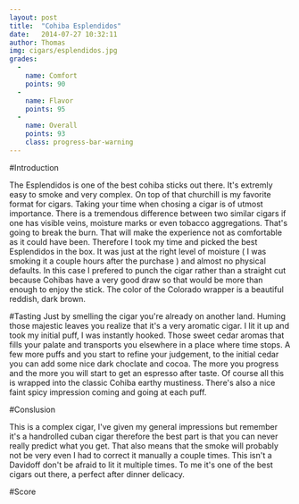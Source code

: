 ```yaml
---
layout: post
title:  "Cohiba Esplendidos"
date:   2014-07-27 10:32:11
author: Thomas
img: cigars/esplendidos.jpg
grades:
  -
    name: Comfort
    points: 90
  -
    name: Flavor
    points: 95
  -
    name: Overall
    points: 93
    class: progress-bar-warning
---
```




#Introduction

The Esplendidos is one of the best cohiba sticks out there. It's extremly easy to smoke and very complex. On top of that churchill is my favorite format for cigars. Taking your time when chosing a cigar is of utmost importance. There is a tremendous difference between two similar cigars if one has visible veins, moisture marks or even tobacco aggregations. That's going to break the burn. That will make the experience not as comfortable as it could have been. Therefore I took my time and picked the best Esplendidos in the box. It was just at the right level of moisture ( I was smoking it a couple hours after the purchase ) and almost no physical defaults.
In this case I prefered to punch the cigar rather than a straight cut because Cohibas have a very good draw so that would be more than enough to enjoy the stick.
The color of the Colorado wrapper is a beautiful reddish, dark brown.

#Tasting
Just by smelling the cigar you're already on another land. Huming those majestic leaves you realize that it's a very aromatic cigar.
I lit it up and took my initial puff, I was instantly hooked. Those sweet cedar aromas that fills your palate and transports you elsewhere in a place where time stops. A few more puffs and you start to refine your judgement, to the initial cedar you can add some nice dark choclate and cocoa. The more you progress and the more you will start to get an espresso after taste.
Of course all this is wrapped into the classic Cohiba earthy mustiness. There's also a nice faint spicy impression coming and going at each puff.

#Conslusion

This is a complex cigar, I've given my general impressions but remember it's a handrolled cuban cigar therefore the best part is that you can never really predict what you get. That also means that the smoke will probably not be very even I had to correct it manually a couple times. This isn't a Davidoff don't be afraid to lit it multiple times.
To me it's one of the best cigars out there, a perfect after dinner delicacy.

#Score